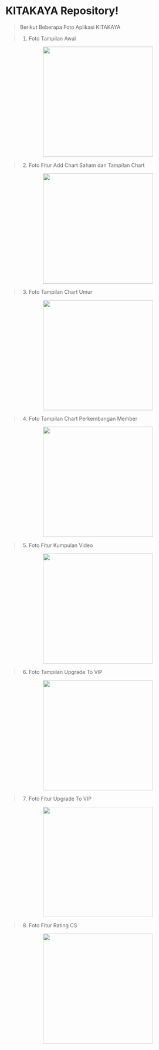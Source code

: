 # KITAKAYA Repository!
> Berikut Beberapa Foto Aplikasi KITAKAYA

> 1. Foto Tampilan Awal
<p align="center"><img src="https://git.sib.stts.edu/APLIN2022/KITAKAYA/raw/master/Foto_Tampilan/1.jpg" width="300"></a></p>

> 2. Foto Fitur Add Chart Saham dan Tampilan Chart
<p align="center"><img src="https://git.sib.stts.edu/APLIN2022/KITAKAYA/raw/master/Foto_Tampilan/2.jpg" width="300"></a></p>
 
> 3. Foto Tampilan Chart Umur
<p align="center"><img src="https://git.sib.stts.edu/APLIN2022/KITAKAYA/raw/master/Foto_Tampilan/3.jpg" width="300"></a></p>

> 4. Foto Tampilan Chart Perkembangan Member
<p align="center"><img src="https://git.sib.stts.edu/APLIN2022/KITAKAYA/raw/master/Foto_Tampilan/4.jpg" width="300"></a></p>

> 5. Foto Fitur Kumpulan Video
<p align="center"><img src="https://git.sib.stts.edu/APLIN2022/KITAKAYA/raw/master/Foto_Tampilan/5.jpg" width="300"></a></p>

> 6. Foto Tampilan Upgrade To VIP
<p align="center"><img src="https://git.sib.stts.edu/APLIN2022/KITAKAYA/raw/master/Foto_Tampilan/6.jpg" width="300"></a></p>

> 7. Foto Fitur Upgrade To VIP
<p align="center"><img src="https://git.sib.stts.edu/APLIN2022/KITAKAYA/raw/master/Foto_Tampilan/7.jpg" width="300"></a></p>

> 8. Foto Fitur Rating CS
<p align="center"><img src="https://git.sib.stts.edu/APLIN2022/KITAKAYA/raw/master/Foto_Tampilan/8.jpg" width="300"></a></p>
